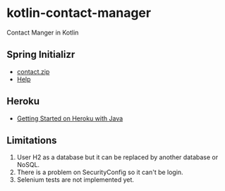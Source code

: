 # kotlin-contact-manager
Contact Manger in Kotlin

## Spring Initializr

* [contact.zip](https://start.spring.io/#!type=gradle-project&language=kotlin&platformVersion=2.2.4.RELEASE&packaging=jar&jvmVersion=11&groupId=com.rkfcheung&artifactId=contact&name=contact&description=Contact%20Manager%20for%20Spring%20Boot%2FKotlin&packageName=com.rkfcheung.contact&dependencies=web,security,actuator,devtools,thymeleaf,webflux,session,cloud-connectors,data-jpa,h2)
* [Help](HELP.md)

## Heroku

* [Getting Started on Heroku with Java](https://devcenter.heroku.com/articles/getting-started-with-java)

## Limitations

1. User H2 as a database but it can be replaced by another database or NoSQL.
2. There is a problem on SecurityConfig so it can't be login.
3. Selenium tests are not implemented yet.
